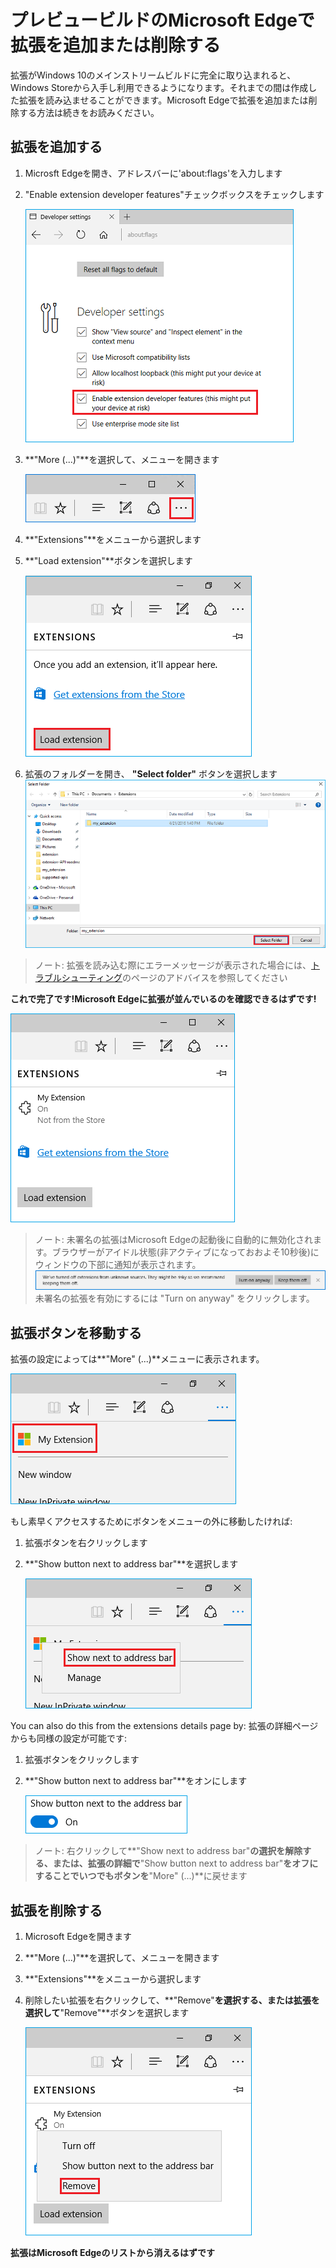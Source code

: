 # プレビュービルドのMicrosoft Edgeで拡張を追加または削除する
拡張がWindows 10のメインストリームビルドに完全に取り込まれると、Windows Storeから入手し利用できるようになります。それまでの間は作成した拡張を読み込ませることができます。Microsoft Edgeで拡張を追加または削除する方法は続きをお読みください。

## 拡張を追加する

1. Microsft Edgeを開き、アドレスバーに'about:flags'を入力します

2. "Enable extension developer features"チェックボックスをチェックします

   ![about:flags turn on developer features](../../media/sideload-aboutflags.png)

3. **"More (...)"**を選択して、メニューを開きます

   ![more button](../../media/morebutton.PNG)  

4. **"Extensions"**をメニューから選択します

5. **"Load extension"**ボタンを選択します

   ![selecting load extension](../../media/sideload-load-extension.PNG)

6. 拡張のフォルダーを開き、 **"Select folder"** ボタンを選択します
   ![selecting extension folder to load](../../media/sideload-select-extension.PNG)
>ノート: 拡張を読み込む際にエラーメッセージが表示された場合には、[トラブルシューティング](../../troubleshooting)のページのアドバイスを参照してください

**これで完了です!Microsoft Edgeに拡張が並んでいるのを確認できるはずです!**

![extension in extension pane](../../media/sideload-extension-installed.PNG)

> ノート: 未署名の拡張はMicrosoft Edgeの起動後に自動的に無効化されます。ブラウザーがアイドル状態(非アクティブになっておおよそ10秒後)にウィンドウの下部に通知が表示されます。![リスクの通知](../../media/riskynotification.png) 未署名の拡張を有効にするには "Turn on anyway" をクリックします。 

## 拡張ボタンを移動する

拡張の設定によっては**"More" (...)**メニューに表示されます。

   ![actions menu](../../media/browseraction.PNG)  


もし素早くアクセスするためにボタンをメニューの外に移動したければ:

1. 拡張ボタンを右クリックします

2. **"Show button next to address bar"**を選択します

   ![actions menu](../../media/browseraction_contextmenu.png)  

You can also do this from the extensions details page by:
拡張の詳細ページからも同様の設定が可能です:

1. 拡張ボタンをクリックします
2. **"Show button next to address bar"**をオンにします

   ![show button toggle switched on](../../media/show-button-toggle.png)

> ノート: 右クリックして**"Show next to address bar"**の選択を解除する、または、拡張の詳細で**"Show button next to address bar"**をオフにすることでいつでもボタンを**"More" (...)**に戻せます

## 拡張を削除する

1. Microsoft Edgeを開きます

2. **"More (...)"**を選択して、メニューを開きます

3. **"Extensions"**をメニューから選択します

4. 削除したい拡張を右クリックして、**"Remove"**を選択する、または拡張を選択して**"Remove"**ボタンを選択します

   ![actions menu](../../media/remove.png)  

**拡張はMicrosoft Edgeのリストから消えるはずです**

